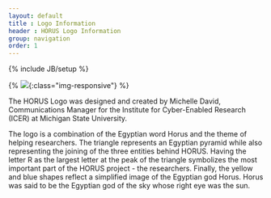 ```yaml
---
layout: default
title : Logo Information
header : HORUS Logo Information
group: navigation
order: 1
---
```

{% include JB/setup %}

{% ![](assets/images/horus_logo_tag.png){:class="img-responsive"} %}

The HORUS Logo was designed and created by <bf>Michelle David</bf>,  Communications Manager for the Institute for Cyber-Enabled Research (ICER) at Michigan State University.

The logo is a combination of the Egyptian word Horus and the theme of helping researchers. The triangle represents an Egyptian pyramid while also representing the joining of the three entities behind HORUS. Having the letter R as the largest letter at the peak of the triangle symbolizes the most important part of the HORUS project - the researchers. Finally, the yellow and blue shapes reflect a simplified image of the Egyptian god Horus. Horus was said to be the Egyptian god of the sky whose right eye was the sun.
